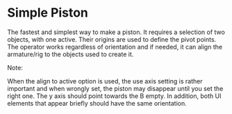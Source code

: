 # Simple Piston

The fastest and simplest way to make a piston. It requires a selection of two objects, with one active. Their origins are used to define the pivot points. The operator works regardless of orientation and if needed, it can align the armature/rig to the objects used to create it.  
  
Note:  
  
When the align to active option is used, the use axis setting is rather important and when wrongly set, the piston may disappear until you set the right one. The y axis should point towards the B empty. In addition, both UI elements that appear briefly should have the same orientation.  


